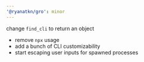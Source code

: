 ```yaml
---
'@ryanatkn/gro': minor
---
```


change `find_cli` to return an object

- remove `npx` usage
- add a bunch of CLI customizability
- start escaping user inputs for spawned processes
